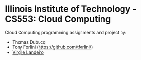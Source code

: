 # Illinois Institute of Technology - CS553: Cloud Computing

Cloud Computing programming assignments and project by:

- Thomas Dubucq
- Tony Forlini (https://github.com/tforlini/)
- [Virgile Landeiro](https://github.com/vlandeiro/)
